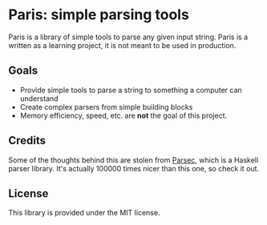 Paris: simple parsing tools
=======================================

Paris is a library of simple tools to parse any given input string. Paris is a written as a learning project, it is not meant to be used in production.


Goals
---------------------------------------

- Provide simple tools to parse a string to something a computer can understand
- Create complex parsers from simple building blocks
- Memory efficiency, speed, etc. are **not** the goal of this project.


Credits
---------------------------------------

Some of the thoughts behind this are stolen from [Parsec](https://wiki.haskell.org/Parsec), which is a Haskell parser library. It's actually 100000 times nicer than this one, so check it out.


License
---------------------------------------

This library is provided under the MIT license.
